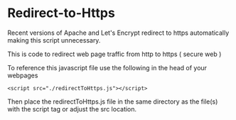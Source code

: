 # Redirect-to-Https

Recent versions of Apache and Let's Encrypt redirect to https automatically making this script unnecessary.

This is code to redirect web page traffic from http to https ( secure web )
 
To reference this javascript file use the following in the head of your webpages

    <script src="./redirectToHttps.js"></script>    
  
Then place the redirectToHttps.js file in the same directory as the file(s) with the script tag or adjust the src location. 
